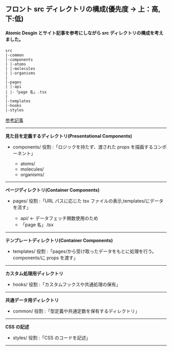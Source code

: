 ## フロント src ディレクトリの構成(優先度 → 上：高,下:低)

#### Atomic Desgin とサイト記事を参考にしながら src ディレクトリの構成を考えました。

```
src
|-common
|-components
| |-atoms
| |-molecules
| |-organisms
|
|-pages
| |-api
| |-「page 名」.tsx
|
|-templates
|-hooks
|-styles
```

[参考記事](https://maku.blog/p/4is2ahp/)

---

**見た目を定義するディレクトリ(Presentational Components)**

- components/
  役割 :「ロジックを持たず、渡された props を描画するコンポーネント」

  - atoms/
  - molecules/
  - organisms/

---

**ページディレクトリ(Container Components)**

- pages/
  役割 :「URL パスに応じた tsx ファイルの表示,templates/にデータを流す」

  - api/ ← データフェッチ関数使用のため
  - 「page 名」.tsx

---

**テンプレートディレクトリ(Container Components)**

- templates/
  役割 :「pages/から受け取ったデータをもとに処理を行う。components/に props を渡す」

---

**カスタム処理用ディレクトリ**

- hooks/
  役割 :「カスタムフックスや共通処理の保有」

---

**共通データ用ディレクトリ**

- common/
  役割 :「型定義や共通定数を保有するディレクトリ」

---

**CSS の記述**

- styles/
  役割 :「CSS のコードを記述」

---
